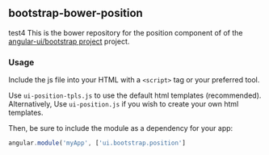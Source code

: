 
## bootstrap-bower-position

test4
This is the bower repository for the position component of of the [angular-ui/bootstrap project](https://github.com/angular-ui/bootstrap) project.

### Usage

Include the js file into your HTML with a `<script>` tag or your preferred tool.

Use `ui-position-tpls.js` to use the default html templates (recommended). Alternatively, Use `ui-position.js` if you wish to create your own html templates.

Then, be sure to include the module as a dependency for your app:
```js
angular.module('myApp', ['ui.bootstrap.position']
```


